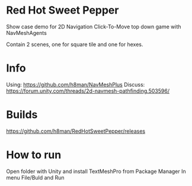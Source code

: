 # Red Hot Sweet Pepper
Show case demo for 2D Navigation Click-To-Move top down game with NavMeshAgents

Contain 2 scenes, one for square tile and one for hexes.

# Info
Using: https://github.com/h8man/NavMeshPlus
Discuss: https://forum.unity.com/threads/2d-navmesh-pathfinding.503596/

# Builds

https://github.com/h8man/RedHotSweetPepper/releases

# How to run
Open folder with Unity and install TextMeshPro from Package Manager
In menu File/Buld and Run
